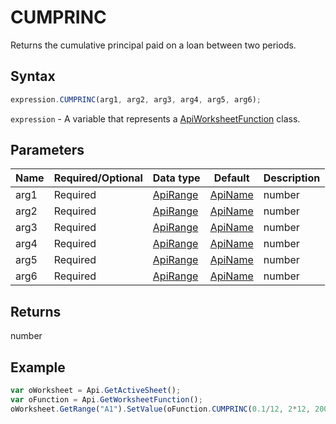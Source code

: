 # CUMPRINC

Returns the cumulative principal paid on a loan between two periods.

## Syntax

```javascript
expression.CUMPRINC(arg1, arg2, arg3, arg4, arg5, arg6);
```

`expression` - A variable that represents a [ApiWorksheetFunction](../ApiWorksheetFunction.md) class.

## Parameters

| **Name** | **Required/Optional** | **Data type** | **Default** | **Description** |
| ------------- | ------------- | ------------- | ------------- | ------------- |
| arg1 | Required | [ApiRange](../../ApiRange/ApiRange.md) | [ApiName](../../ApiName/ApiName.md) | number |  | The interest rate for the investment. |
| arg2 | Required | [ApiRange](../../ApiRange/ApiRange.md) | [ApiName](../../ApiName/ApiName.md) | number |  | The total number of payment periods. |
| arg3 | Required | [ApiRange](../../ApiRange/ApiRange.md) | [ApiName](../../ApiName/ApiName.md) | number |  | A present value of the payments. |
| arg4 | Required | [ApiRange](../../ApiRange/ApiRange.md) | [ApiName](../../ApiName/ApiName.md) | number |  | The first period included into the calculation. |
| arg5 | Required | [ApiRange](../../ApiRange/ApiRange.md) | [ApiName](../../ApiName/ApiName.md) | number |  | The last period included into the calculation. |
| arg6 | Required | [ApiRange](../../ApiRange/ApiRange.md) | [ApiName](../../ApiName/ApiName.md) | number |  | The timing of the payment. |

## Returns

number

## Example



```javascript
var oWorksheet = Api.GetActiveSheet();
var oFunction = Api.GetWorksheetFunction();
oWorksheet.GetRange("A1").SetValue(oFunction.CUMPRINC(0.1/12, 2*12, 2000, 1, 24, 0));
```
